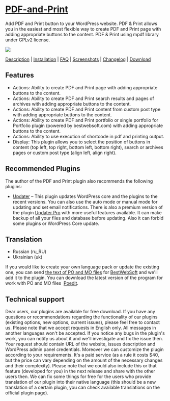 <a href="http://bestwebsoft.com/plugin/pdf-print/" target=_blank>PDF-and-Print</a>
=============

Add PDF and Print button to your WordPress website.
PDF & Print allows you in the easiest and most flexible way to create PDF and Print page with adding appropriate buttons to the content. PDF & Print using mpdf library under GPLv2 license. 

<img src="http://bestwebsoft.com/wp-content/uploads/2013/10/pdf-and-print.jpg" />

<a href="http://bestwebsoft.com/products/pdf-print/description" target=_blank>Description</a> | 
<a href="http://bestwebsoft.com/products/pdf-print/installation" target=_blank>Installation</a> | 
<a href="http://bestwebsoft.com/products/pdf-print/faq" target=_blank>FAQ</a> | 
<a href="http://bestwebsoft.com/products/pdf-print/screenshots" target=_blank>Screenshots</a> | 
<a href="http://bestwebsoft.com/products/pdf-print/changelog" target=_blank>Changelog</a> | 
<a href="http://bestwebsoft.com/products/pdf-print/download" target=_blank>Download</a>

Features
--------
* Actions: Ability to create PDF and Print page with adding appropriate buttons to the content.
* Actions: Ability to create PDF and Print search results and pages of archives with adding appropriate buttons to the content.
* Actions: Ability to create PDF and Print content from custom post type with adding appropriate buttons to the content.
* Actions: Ability to create PDF and Print portfolio or single portfolio for Portfolio plugin (powered by bestwebsoft.com) with adding appropriate buttons to the content.
* Actions: Ability to use execution of shortcode in pdf and printing output.
* Display: This plugin allows you to select the position of buttons in content (top left, top right, bottom left, bottom right), search or archives pages or custom post type (align left, align right).

Recommended Plugins
--------------------------
The author of the PDF and Print plugin also recommends the following plugins:
* <a href="http://bestwebsoft.com/products/updater/">Updater</a> – This plugin updates WordPress core and the plugins to the recent versions. You can also use the auto mode or manual mode for updating and set email notifications.
There is also a premium version of the plugin <a href="http://bestwebsoft.com/products/updater/">Updater Pro</a> with more useful features available. It can make backup of all your files and database before updating. Also it can forbid some plugins or WordPress Core update.

Translation
--------------------------
* Russian (ru_RU)
* Ukrainian (uk)

If you would like to create your own language pack or update the existing one, you can send <a href="http://codex.wordpress.org/Translating_WordPress" target="_blank">the text of PO and MO files</a> for <a href="http://support.bestwebsoft.com" target="_blank">BestWebSoft</a> and we'll add it to the plugin. You can download the latest version of the program for work with PO and MO files  <a href="http://www.poedit.net/download.php" target="_blank">Poedit</a>.

Technical support
---------
Dear users, our plugins are available for free download. If you have any questions or recommendations regarding the functionality of our plugins (existing options, new options, current issues), please feel free to contact us. Please note that we accept requests in English only. All messages in another languages won't be accepted. If you notice any bugs in the plugin's work, you can notify us about it and we'll investigate and fix the issue then. Your request should contain URL of the website, issues description and WordPress admin panel credentials. Moreover we can customize the plugin according to your requirements. It's a paid service (as a rule it costs $40, but the price can vary depending on the amount of the necessary changes and their complexity). Please note that we could also include this or that feature (developed for you) in the next release and share with the other users then. We can fix some things for free for the users who provide translation of our plugin into their native language (this should be a new translation of a certain plugin, you can check available translations on the official plugin page).
